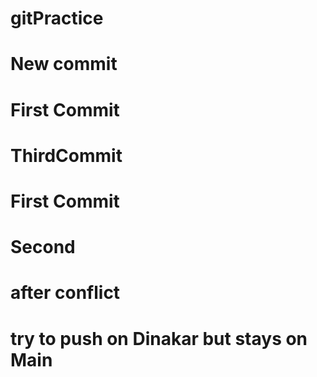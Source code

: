 # gitPractice


# New commit


# First Commit

# ThirdCommit

# First Commit

# Second



# after conflict

# try to push on Dinakar  but stays on Main